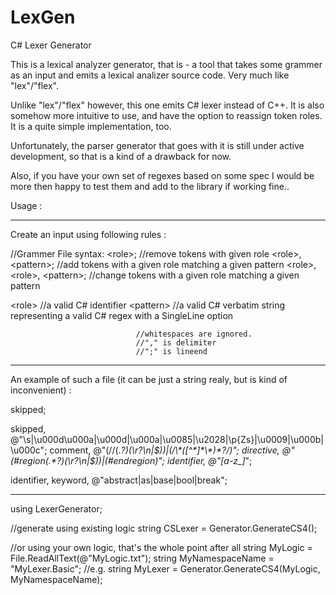 # LexGen
C# Lexer Generator

This is a lexical analyzer generator, that is - a tool that takes some 
grammer as an input and emits a lexical analizer source code.
Very much like "lex"/"flex".

Unlike "lex"/"flex" however, this one emits C# lexer instead of C++.
It is also somehow more intuitive to use, and have the option to reassign token roles.
It is a quite simple implementation, too.

Unfortunately, the parser generator that goes with it is still under active development,
so that is a kind of a drawback for now.

Also, if you have your own set of regexes based on some spec I would be more then happy
to test them and add to the library if working fine..


Usage :
___________________________________________________________________________________________________________________________
Create an input using following rules : 

//Grammer File syntax:
\<role>;                         //remove tokens with given role
\<role>, \<pattern>;		//add tokens with a given role matching a given pattern
\<role>, \<role>, \<pattern>;	//change tokens with a given role matching a given pattern
		
\<role>                          //a valid C# identifier
\<pattern>                       //a valid C# verbatim string representing a valid C# regex with a SingleLine option
                                            
                                //whitespaces are ignored.
                                //"," is delimiter
                                //";" is lineend
___________________________________________________________________________________________________________________________
An example of such a file 
(it can be just a string realy, but is kind of inconvenient) :

skipped;

skipped, @"\s|\u000d\u000a|\u000d|\u000a|\u0085|\u2028|\p{Zs}|\u0009|\u000b|\u000c";
comment, @"(//(.*?)(\r?\n|$))|(/\*([^*]*\*)*?/)";
directive, @"(#region(.*?)(\r?\n|$))|(#endregion)";
identifier, @"[a-z_]*";

identifier, keyword, @"abstract|as|base|bool|break";
___________________________________________________________________________________________________________________________

using LexerGenerator;

//generate using existing logic
string CSLexer = Generator.GenerateCS4();

//or using your own logic, that's the whole point after all
string MyLogic = File.ReadAllText(@"MyLogic.txt");
string MyNamespaceName = "MyLexer.Basic";                       //e.g.
string MyLexer = Generator.GenerateCS4(MyLogic, MyNamespaceName);

